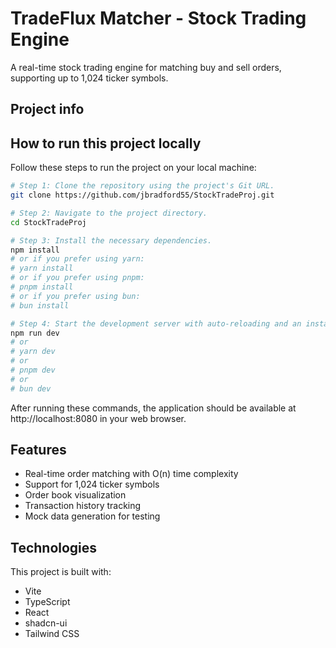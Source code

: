 
# TradeFlux Matcher - Stock Trading Engine

A real-time stock trading engine for matching buy and sell orders, supporting up to 1,024 ticker symbols.

## Project info


## How to run this project locally

Follow these steps to run the project on your local machine:

```sh
# Step 1: Clone the repository using the project's Git URL.
git clone https://github.com/jbradford55/StockTradeProj.git

# Step 2: Navigate to the project directory.
cd StockTradeProj

# Step 3: Install the necessary dependencies.
npm install
# or if you prefer using yarn:
# yarn install
# or if you prefer using pnpm:
# pnpm install
# or if you prefer using bun:
# bun install

# Step 4: Start the development server with auto-reloading and an instant preview.
npm run dev
# or
# yarn dev
# or
# pnpm dev
# or
# bun dev
```

After running these commands, the application should be available at http://localhost:8080 in your web browser.

## Features

- Real-time order matching with O(n) time complexity
- Support for 1,024 ticker symbols
- Order book visualization
- Transaction history tracking
- Mock data generation for testing

## Technologies

This project is built with:

- Vite
- TypeScript
- React
- shadcn-ui
- Tailwind CSS

